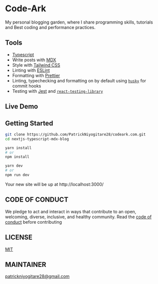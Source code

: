 # Code-Ark

My personal blogging garden, where I share programming skills, tutorials and Best coding and performance practices.

## Tools
- [Typescript](https://www.typescriptlang.org/)
- Write posts with [MDX](https://mdxjs.com/)
- Style with [Tailwind CSS](https://tailwindcss.com/)
- Linting with [ESLint](https://eslint.org/)
- Formatting with [Prettier](https://prettier.io/)
- Linting, typechecking and formatting on by default using [`husky`](https://github.com/typicode/husky) for commit hooks
- Testing with [Jest](https://jestjs.io/) and [`react-testing-library`](https://testing-library.com/docs/react-testing-library/intro)



## Live Demo

## Getting Started 

```bash
git clone https://github.com/PatrickNiyogitare28/codeark.com.git
cd nextjs-typescript-mdx-blog

yarn install
# or
npm install

yarn dev
# or
npm run dev
```

Your new site will be up at http://localhost:3000/

## CODE OF CONDUCT
We pledge to act and interact in ways that contribute to an open, welcoming,
diverse, inclusive, and healthy community. Read the [code of conduct](https://github.com/PatrickNiyogitare28/codeark.com/blob/master/CODE_OF_CONDUCT.md) before contributing
## LICENSE
[MIT](https://github.com/PatrickNiyogitare28/codeark.com/blob/master/LICENSE)

## MAINTAINER
patrickniyogitare28@gmail.com
